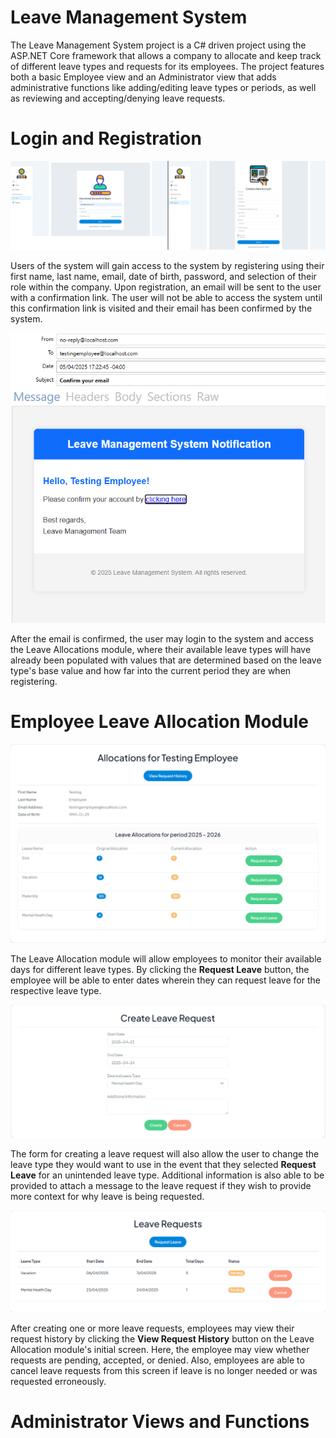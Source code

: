 # Leave Management System

The Leave Management System project is a C# driven project using the ASP.NET Core framework that allows a company to allocate and keep track of different leave types and requests for its employees.
The project features both a basic Employee view and an Administrator view that adds administrative functions like adding/editing leave types or periods, as well as reviewing and accepting/denying leave requests.

# Login and Registration
<p align=center>
  <img src=https://github.com/m-duteau/LeaveManagementSystem/blob/master/LeaveManagementSystem-Screenshots/login-register.png?raw=true>
</p>

Users of the system will gain access to the system by registering using their first name, last name, email, date of birth, password, and selection of their role within the company.
Upon registration, an email will be sent to the user with a confirmation link. The user will not be able to access the system until this confirmation link is visited and their email has been confirmed by the system.

<p align=center>
  <img src=https://github.com/m-duteau/LeaveManagementSystem/blob/master/LeaveManagementSystem-Screenshots/email-confirmation.png?raw=true>
</p>

After the email is confirmed, the user may login to the system and access the Leave Allocations module,
where their available leave types will have already been populated with values that are determined based on the leave type's base value and how far into the current period they are when registering.

# Employee Leave Allocation Module
<p align=center>
  <img src=https://github.com/m-duteau/LeaveManagementSystem/blob/master/LeaveManagementSystem-Screenshots/employee-view-allocations.png?raw=true>
</p>

The Leave Allocation module will allow employees to monitor their available days for different leave types.
By clicking the **Request Leave** button, the employee will be able to enter dates wherein they can request leave for the respective leave type.

<p align=center>
  <img src=https://github.com/m-duteau/LeaveManagementSystem/blob/master/LeaveManagementSystem-Screenshots/employee-view-create-leave-request.png?raw=true>
</p>

The form for creating a leave request will also allow the user to change the leave type they would want to use in the event that they selected **Request Leave** for an unintended leave type.
Additional information is also able to be provided to attach a message to the leave request if they wish to provide more context for why leave is being requested.

<p align=center>
  <img src=https://github.com/m-duteau/LeaveManagementSystem/blob/master/LeaveManagementSystem-Screenshots/employee-view-leave-request-history.png?raw=true>
</p>

After creating one or more leave requests, employees may view their request history by clicking the **View Request History** button on the Leave Allocation module's initial screen.
Here, the employee may view whether requests are pending, accepted, or denied. Also, employees are able to cancel leave requests from this screen if leave is no longer needed or was requested erroneously.

# Administrator Views and Functions
